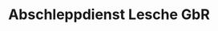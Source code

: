 ---
title: "Abschleppdienst Lesche GbR"
url: /struppen/abschleppdienst-lesche-gbr/
shop: Autowerkstatt
---